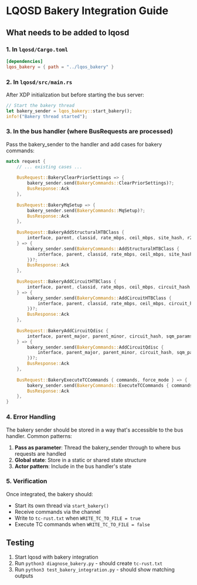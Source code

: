 # LQOSD Bakery Integration Guide

## What needs to be added to lqosd

### 1. In `lqosd/Cargo.toml`
```toml
[dependencies]
lqos_bakery = { path = "../lqos_bakery" }
```

### 2. In `lqosd/src/main.rs`

After XDP initialization but before starting the bus server:

```rust
// Start the bakery thread
let bakery_sender = lqos_bakery::start_bakery();
info!("Bakery thread started");
```

### 3. In the bus handler (where BusRequests are processed)

Pass the bakery_sender to the handler and add cases for bakery commands:

```rust
match request {
    // ... existing cases ...
    
    BusRequest::BakeryClearPriorSettings => {
        bakery_sender.send(BakeryCommands::ClearPriorSettings)?;
        BusResponse::Ack
    },
    
    BusRequest::BakeryMqSetup => {
        bakery_sender.send(BakeryCommands::MqSetup)?;
        BusResponse::Ack
    },
    
    BusRequest::BakeryAddStructuralHTBClass { 
        interface, parent, classid, rate_mbps, ceil_mbps, site_hash, r2q 
    } => {
        bakery_sender.send(BakeryCommands::AddStructuralHTBClass {
            interface, parent, classid, rate_mbps, ceil_mbps, site_hash, r2q
        })?;
        BusResponse::Ack
    },
    
    BusRequest::BakeryAddCircuitHTBClass {
        interface, parent, classid, rate_mbps, ceil_mbps, circuit_hash, comment, r2q
    } => {
        bakery_sender.send(BakeryCommands::AddCircuitHTBClass {
            interface, parent, classid, rate_mbps, ceil_mbps, circuit_hash, comment, r2q
        })?;
        BusResponse::Ack
    },
    
    BusRequest::BakeryAddCircuitQdisc {
        interface, parent_major, parent_minor, circuit_hash, sqm_params
    } => {
        bakery_sender.send(BakeryCommands::AddCircuitQdisc {
            interface, parent_major, parent_minor, circuit_hash, sqm_params
        })?;
        BusResponse::Ack
    },
    
    BusRequest::BakeryExecuteTCCommands { commands, force_mode } => {
        bakery_sender.send(BakeryCommands::ExecuteTCCommands { commands, force_mode })?;
        BusResponse::Ack
    },
}
```

### 4. Error Handling

The bakery sender should be stored in a way that's accessible to the bus handler. Common patterns:

1. **Pass as parameter**: Thread the bakery_sender through to where bus requests are handled
2. **Global state**: Store in a static or shared state structure
3. **Actor pattern**: Include in the bus handler's state

### 5. Verification

Once integrated, the bakery should:
- Start its own thread via `start_bakery()`
- Receive commands via the channel
- Write to `tc-rust.txt` when `WRITE_TC_TO_FILE = true`
- Execute TC commands when `WRITE_TC_TO_FILE = false`

## Testing

1. Start lqosd with bakery integration
2. Run `python3 diagnose_bakery.py` - should create `tc-rust.txt`
3. Run `python3 test_bakery_integration.py` - should show matching outputs